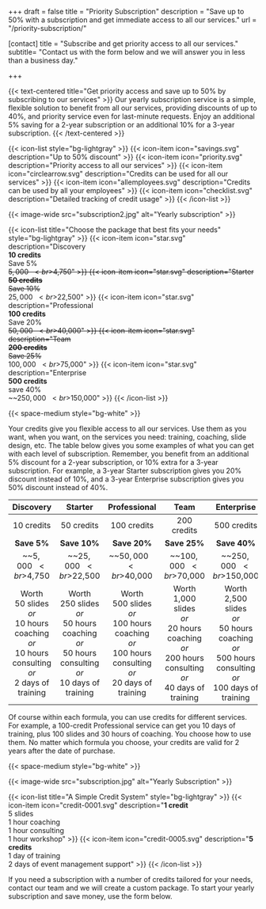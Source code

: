 +++
draft 			= false
title 			= "Priority Subscription"
description		= "Save up to 50% with a subscription and get immediate access to all our services."
url		 		= "/priority-subscription/"
 
[contact]
	title	= "Subscribe and get priority access to all our services."
	subtitle= "Contact us with the form below and we will answer you in less than a business day."
	
+++

{{< text-centered title="Get priority access and save up to 50% by subscribing to our services" >}}
Our yearly subscription service is a simple, flexible solution to benefit from all our services, providing discounts of up to 40%, and priority service even for last-minute requests. Enjoy an additional 5% saving for a 2-year subscription or an additional 10% for a 3-year subscription.
{{< /text-centered >}}

{{< icon-list style="bg-lightgray" >}}
	{{< icon-item icon="savings.svg" description="Up to 50% discount" >}}
	{{< icon-item icon="priority.svg" description="Priority access to all our services" >}}
	{{< icon-item icon="circlearrow.svg" description="Credits can be used for all our services" >}}
	{{< icon-item icon="allemployees.svg" description="Credits can be used by all your employees" >}}
	{{< icon-item icon="checklist.svg" description="Detailed tracking of credit usage" >}}
{{< /icon-list >}}

{{< image-wide src="subscription2.jpg" alt="Yearly subscription" >}}
 
{{< icon-list title="Choose the package that best fits your needs" style="bg-lightgray" >}}
	{{< icon-item icon="star.svg" description="Discovery<br>**10 credits**<br>Save 5%<br>~~$5,000~~<br>$4,750" >}}
	{{< icon-item icon="star.svg" description="Starter<br>**50 credits**<br>Save 10%<br>~~$25,000~~<br>$22,500" >}}
	{{< icon-item icon="star.svg" description="Professional<br>**100 credits**<br>Save 20%<br>~~$50,000~~<br>$40,000" >}}
	{{< icon-item icon="star.svg" description="Team<br>**200 credits**<br>Save 25%<br>~~$100,000~~<br>$75,000" >}}
	{{< icon-item icon="star.svg" description="Enterprise<br>**500 credits**<br>save 40%<br>~~$250,000~~<br>$150,000" >}}
{{< /icon-list >}}

{{< space-medium style="bg-white" >}}

Your credits give you flexible access to all our services. Use them as you want, when you want, on the services you need: training, coaching, slide design, etc. The table below gives you some examples of what you can get with each level of subscription. Remember, you benefit from an additional 5% discount for a 2-year subscription, or 10% extra for a 3-year subscription. For example, a 3-year Starter subscription gives you 20% discount instead of 10%, and a 3-year Enterprise subscription gives you 50% discount instead of 40%.

|Discovery|Starter|Professional|Team|Enterprise|
|:--------:|:-------:|:-----:|:-:|:--------:|
|10 credits|50 credits|100 credits|200 credits|500 credits|
|**Save 5%**|**Save 10%**|**Save 20%**|**Save 25%**|**Save 40%**|
|~~$5,000~~<br>$4,750|~~$25,000~~<br>$22,500|~~$50,000~~<br>$40,000|~~$100,000~~<br>$70,000|~~$250,000~~<br>$150,000|
|Worth<br>50 slides<br>*or*<br>10 hours coaching<br>*or*<br>10 hours consulting<br>*or*<br>2 days of training|Worth<br>250 slides<br>*or*<br>50 hours coaching<br>*or*<br>50 hours consulting<br>*or*<br>10 days of training|Worth<br>500 slides<br>*or*<br>100 hours coaching<br>*or*<br>100 hours consulting<br>*or*<br>20 days of training|Worth<br>1,000 slides<br>*or*<br>20 hours coaching<br>*or*<br>200 hours consulting<br>*or*<br>40 days of training|Worth<br>2,500 slides<br>*or*<br>50 hours coaching<br>*or*<br>500 hours consulting<br>*or*<br>100 days of training|

Of course within each formula, you can use credits for different services. For example, a 100-credit Professional service can get you 10 days of training, plus 100 slides and 30 hours of coaching. You choose how to use them. No matter which formula you choose, your credits are valid for 2 years after the date of purchase.

{{< space-medium style="bg-white" >}}

{{< image-wide src="subscription.jpg" alt="Yearly Subscription" >}}

{{< icon-list title="A Simple Credit System" style="bg-lightgray" >}}
	{{< icon-item icon="credit-0001.svg" description="**1 credit**<br>5 slides<br>1 hour coaching<br>1 hour consulting<br>1 hour workshop" >}}
	{{< icon-item icon="credit-0005.svg" description="**5 credits**<br>1 day of training<br>2 days of event management support" >}}
{{< /icon-list >}}

If you need a subscription with a number of credits tailored for your needs, contact our team and we will create a custom package. To start your yearly subscription and save money, use the form below.
